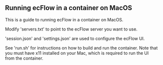 ## Running ecFlow in a container on MacOS
This is a guide to running ecFlow in a container on MacOS.

Modify 'servers.txt' to point to the ecFlow server you want to use.

'session.json' and 'settings.json' are used to configure the ecFlow UI.

See 'run.sh' for instructions on how to build and run the container. Note that you must have x11 installed on your Mac, which is required to run the UI from the container.